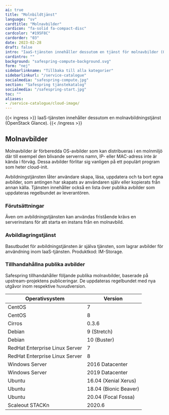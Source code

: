 ```yaml
---
ai: true
title: "Molnbildtjänst"
language: "sv"
cardtitle: "Molnavbilder"
cardicon: "fa-solid fa-compact-disc"
cardcolor: "#195F8C"
cardorder: "03"
date: 2023-02-28
draft: false
intro: "IaaS-tjänsten innehåller dessutom en tjänst för molnavbilder (Openstack Glance)."
cardintro: ""
background: "safespring-compute-background.svg"
form: "nej"
sidebarlinkname: "Tillbaka till alla kategorier"
sidebarlinkurl: "/service-catalogue"
socialmedia: "safespring-compute.jpg"
section: "Safespring tjänstekatalog"
socialmedia: "/safespring-start.jpg"
toc: ""
aliases:
- /service-catalogue/cloud-image/
---
```

{{< ingress >}}
IaaS-tjänsten innehåller dessutom en molnavbildningstjänst (OpenStack Glance).
{{< /ingress >}}

## Molnavbilder

Molnavbilder är förberedda OS-avbilder som kan distribueras i en molnmiljö där till exempel den blivande serverns namn, IP- eller MAC-adress inte är kända i förväg. Dessa avbilder förlitar sig vanligen på ett populärt program som heter cloud-init.

Avbildningstjänsten låter användare skapa, läsa, uppdatera och ta bort egna avbilder, som antingen har skapats av användaren själv eller kopierats från annan källa. Tjänsten innehåller också en lista över publika avbilder som uppdateras regelbundet av leverantören.

### Förutsättningar

Även om avbildningstjänsten kan användas fristående krävs en serverinstans för att starta en instans från en molnavbild.

### Avbildlagringstjänst

Basutbudet för avbildningstjänsten är själva tjänsten, som lagrar avbilder för användning inom IaaS-tjänsten. Produktkod: IM-Storage.

### Tillhandahållna publika avbilder

Safespring tillhandahåller följande publika molnavbilder, baserade på upstream-projektens publiceringar. De uppdateras regelbundet med nya utgåvor inom respektive huvudversion.

| Operativsystem                 | Version               |
| ----------------------------- | --------------------- |
| CentOS                        | 7                     |
| CentOS                        | 8                     |
| Cirros                        | 0.3.6                 |
| Debian                        | 9 (Stretch)           |
| Debian                        | 10 (Buster)           |
| RedHat Enterprise Linux Server| 7                     |
| RedHat Enterprise Linux Server| 8                     |
| Windows Server                | 2016 Datacenter       |
| Windows Server                | 2019 Datacenter       |
| Ubuntu                        | 16.04 (Xenial Xerus)  |
| Ubuntu                        | 18.04 (Bionic Beaver) |
| Ubuntu                        | 20.04 (Focal Fossa)   |
| Scaleout STACKn               | 2020.6                |